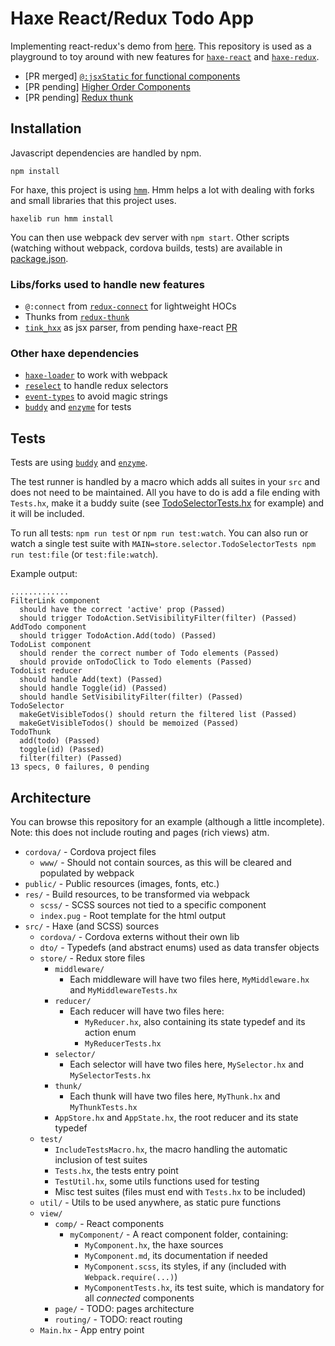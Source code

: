 # Haxe React/Redux Todo App

Implementing react-redux's demo from [here](http://redux.js.org/docs/basics/UsageWithReact.html#implementing-container-components). This repository is used as a playground to toy around with new features for [`haxe-react`](https://github.com/massiveinteractive/haxe-react) and [`haxe-redux`](https://github.com/elsassph/haxe-redux).

* [PR merged] [`@:jsxStatic` for functional components](doc/jsx-static.md)
* [PR pending] [Higher Order Components](doc/redux-hoc.md)
* [PR pending] [Redux thunk](doc/redux-thunk.md)


## Installation

Javascript dependencies are handled by npm.
```
npm install
```

For haxe, this project is using [`hmm`](https://github.com/andywhite37/hmm). Hmm helps a lot with dealing with forks and small libraries that this project uses.
```
haxelib run hmm install
```

You can then use webpack dev server with `npm start`. Other scripts (watching without webpack, cordova builds, tests) are available in [package.json](/package.json).

### Libs/forks used to handle new features

* `@:connect` from [`redux-connect`](https://github.com/kLabz/haxe-redux-connect) for lightweight HOCs
* Thunks from [`redux-thunk`](https://github.com/kLabz/haxe-redux-thunk)
* [`tink_hxx`](https://github.com/haxetink/tink_hxx) as jsx parser, from pending haxe-react [PR](https://github.com/massiveinteractive/haxe-react/pull/95)

### Other haxe dependencies

* [`haxe-loader`](https://github.com/jasononeil/webpack-haxe-loader) to work with webpack
* [`reselect`](https://github.com/kLabz/haxe-reselect) to handle redux selectors
* [`event-types`](https://github.com/kLabz/event-types) to avoid magic strings
* [`buddy`](https://github.com/ciscoheat/buddy) and [`enzyme`](https://github.com/kLabz/haxe-enzyme) for tests


## Tests

Tests are using [`buddy`](https://github.com/ciscoheat/buddy) and [`enzyme`](https://github.com/kLabz/haxe-enzyme).

The test runner is handled by a macro which adds all suites in your `src` and does not need to be maintained.
All you have to do is add a file ending with `Tests.hx`, make it a buddy suite (see [TodoSelectorTests.hx](/src/store/selector/TodoSelectorTests.hx) for example) and it will be included.

To run all tests: `npm run test` or `npm run test:watch`.
You can also run or watch a single test suite with `MAIN=store.selector.TodoSelectorTests npm run test:file` (or `test:file:watch`).

Example output:
```
.............
FilterLink component
  should have the correct 'active' prop (Passed)
  should trigger TodoAction.SetVisibilityFilter(filter) (Passed)
AddTodo component
  should trigger TodoAction.Add(todo) (Passed)
TodoList component
  should render the correct number of Todo elements (Passed)
  should provide onTodoClick to Todo elements (Passed)
TodoList reducer
  should handle Add(text) (Passed)
  should handle Toggle(id) (Passed)
  should handle SetVisibilityFilter(filter) (Passed)
TodoSelector
  makeGetVisibleTodos() should return the filtered list (Passed)
  makeGetVisibleTodos() should be memoized (Passed)
TodoThunk
  add(todo) (Passed)
  toggle(id) (Passed)
  filter(filter) (Passed)
13 specs, 0 failures, 0 pending
```


## Architecture

You can browse this repository for an example (although a little incomplete).
Note: this does not include routing and pages (rich views) atm.

* `cordova/` - Cordova project files
	* `www/` - Should not contain sources, as this will be cleared and populated by webpack
* `public/` - Public resources (images, fonts, etc.)
* `res/` - Build resources, to be transformed via webpack
	* `scss/` - SCSS sources not tied to a specific component
	* `index.pug` - Root template for the html output
* `src/` - Haxe (and SCSS) sources
	* `cordova/` - Cordova externs without their own lib
	* `dto/` - Typedefs (and abstract enums) used as data transfer objects
	* `store/` - Redux store files
		* `middleware/`
			* Each middleware will have two files here, `MyMiddleware.hx` and `MyMiddlewareTests.hx`
		* `reducer/`
			* Each reducer will have two files here:
				* `MyReducer.hx`, also containing its state typedef and its action enum
				* `MyReducerTests.hx`
		* `selector/`
			* Each selector will have two files here, `MySelector.hx` and `MySelectorTests.hx`
		* `thunk/`
			* Each thunk will have two files here, `MyThunk.hx` and `MyThunkTests.hx`
		* `AppStore.hx` and `AppState.hx`, the root reducer and its state typedef
	* `test/`
		* `IncludeTestsMacro.hx`, the macro handling the automatic inclusion of test suites
		* `Tests.hx`, the tests entry point
		* `TestUtil.hx`, some utils functions used for testing
		* Misc test suites (files must end with `Tests.hx` to be included)
	* `util/` - Utils to be used anywhere, as static pure functions
	* `view/`
		* `comp/` - React components
			* `myComponent/` - A react component folder, containing:
				* `MyComponent.hx`, the haxe sources
				* `MyComponent.md`, its documentation if needed
				* `MyComponent.scss`, its styles, if any (included with `Webpack.require(...)`)
				* `MyComponentTests.hx`, its test suite, which is mandatory for all *connected* components
		* `page/` - TODO: pages architecture
		* `routing/` - TODO: react routing
	* `Main.hx` - App entry point

